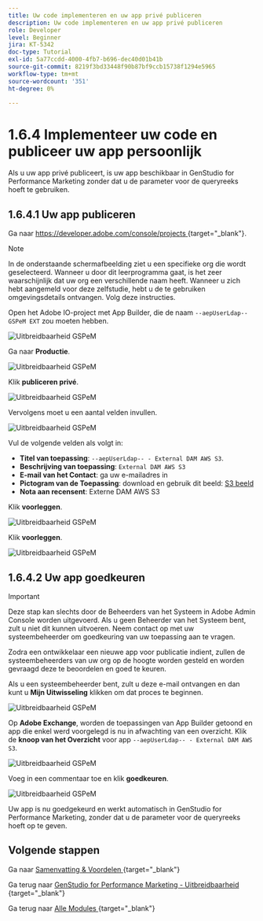 ```yaml
---
title: Uw code implementeren en uw app privé publiceren
description: Uw code implementeren en uw app privé publiceren
role: Developer
level: Beginner
jira: KT-5342
doc-type: Tutorial
exl-id: 5a77ccdd-4000-4fb7-b696-dec40d01b41b
source-git-commit: 8219f3bd33448f90b87bf9ccb15738f1294e5965
workflow-type: tm+mt
source-wordcount: '351'
ht-degree: 0%

---
```


# 1.6.4 Implementeer uw code en publiceer uw app persoonlijk

Als u uw app privé publiceert, is uw app beschikbaar in GenStudio for Performance Marketing zonder dat u de parameter voor de queryreeks hoeft te gebruiken.

## 1.6.4.1 Uw app publiceren

Ga naar [ https://developer.adobe.com/console/projects ](https://developer.adobe.com/console/projects){target="_blank"}.

>[!NOTE]
>
> In de onderstaande schermafbeelding ziet u een specifieke org die wordt geselecteerd. Wanneer u door dit leerprogramma gaat, is het zeer waarschijnlijk dat uw org een verschillende naam heeft. Wanneer u zich hebt aangemeld voor deze zelfstudie, hebt u de te gebruiken omgevingsdetails ontvangen. Volg deze instructies.

Open het Adobe IO-project met App Builder, die de naam `--aepUserLdap-- GSPeM EXT` zou moeten hebben.

![ Uitbreidbaarheid GSPeM ](./images/gspemextpub1.png)

Ga naar **Productie**.

![ Uitbreidbaarheid GSPeM ](./images/gspemextpub2.png)

Klik **publiceren privé**.

![ Uitbreidbaarheid GSPeM ](./images/gspemextpub3.png)

Vervolgens moet u een aantal velden invullen.

![ Uitbreidbaarheid GSPeM ](./images/gspemextpub4.png)

Vul de volgende velden als volgt in:

- **Titel van toepassing**: `--aepUserLdap-- - External DAM AWS S3`.
- **Beschrijving van toepassing**: `External DAM AWS S3`
- **E-mail van het Contact**: ga uw e-mailadres in
- **Pictogram van de Toepassing**: download en gebruik dit beeld: [ S3 beeld ](./images/s3.jpeg)
- **Nota aan recensent**: Externe DAM AWS S3

Klik **voorleggen**.

![ Uitbreidbaarheid GSPeM ](./images/gspemextpub5.png)

Klik **voorleggen**.

![ Uitbreidbaarheid GSPeM ](./images/gspemextpub6.png)

## 1.6.4.2 Uw app goedkeuren

>[!IMPORTANT]
>
>Deze stap kan slechts door de Beheerders van het Systeem in Adobe Admin Console worden uitgevoerd. Als u geen Beheerder van het Systeem bent, zult u niet dit kunnen uitvoeren. Neem contact op met uw systeembeheerder om goedkeuring van uw toepassing aan te vragen.

Zodra een ontwikkelaar een nieuwe app voor publicatie indient, zullen de systeembeheerders van uw org op de hoogte worden gesteld en worden gevraagd deze te beoordelen en goed te keuren.

Als u een systeembeheerder bent, zult u deze e-mail ontvangen en dan kunt u **Mijn Uitwisseling** klikken om dat proces te beginnen.

![ Uitbreidbaarheid GSPeM ](./images/gspemextpub7.png)

Op **Adobe Exchange**, worden de toepassingen van App Builder getoond en app die enkel werd voorgelegd is nu in afwachting van een overzicht. Klik de **knoop van het Overzicht** voor app `--aepUserLdap-- - External DAM AWS S3`.

![ Uitbreidbaarheid GSPeM ](./images/gspemextpub8.png)

Voeg in een commentaar toe en klik **goedkeuren**.

![ Uitbreidbaarheid GSPeM ](./images/gspemextpub9.png)

Uw app is nu goedgekeurd en werkt automatisch in GenStudio for Performance Marketing, zonder dat u de parameter voor de queryreeks hoeft op te geven.

## Volgende stappen

Ga naar [ Samenvatting &amp; Voordelen ](./summary.md){target="_blank"}

Ga terug naar [ GenStudio for Performance Marketing - Uitbreidbaarheid ](./genstudioext.md){target="_blank"}

Ga terug naar [ Alle Modules ](./../../../overview.md){target="_blank"}
